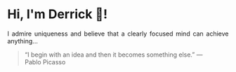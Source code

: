 # Hi, I'm Derrick 👋!
<p align="justify">I admire uniqueness and believe that a clearly focused mind can achieve anything...</p> 
<!-- #quote-start -->
<blockquote>&ldquo;I begin with an idea and then it becomes something else.&rdquo; &mdash; <footer>Pablo Picasso</footer></blockquote>
<!-- #quote-end -->
